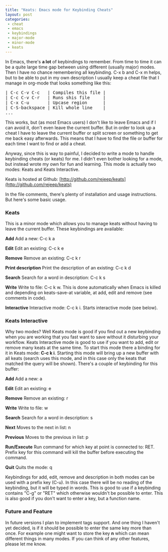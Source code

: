 ```yaml
---
title: "Keats: Emacs mode for Keybinding Cheats"
layout: post
categories:
 - cheat
 - emacs
 - keybindings
 - major-mode
 - minor-mode
 - keats
---
```


In Emacs, there's **a lot** of keybindings to remember. From time to
time it can be a quite large time gap between using different (usually
major) modes. Then I have no chance remembering all keybinding. C-x b
and C-x m helps, but to be able to put in my own description I usually
keep a cheat file that I manage in org-mode that looks something like
this:
<pre>| C-c C-v C-c   | Compiles this file |
| C-c C-v C-r   | Runs shis file     |
| C-x C-u       | Upcase region      |
| C-S-backspace | Kill whole line    |
...</pre>

This works, but (as most Emacs users) I don't like to leave Emacs and
if I can avoid it, don't even leave the current buffer. But in order
to look up a cheat I have to leave the current buffer or split screen
or something to get me back easy afterwards. This means that I have to
find the file or buffer for each time I want to find or add a cheat.

Anyway, since this is way to painful, I decided to write a mode to
handle keybinding cheats (or keats) for me. I didn't even bother
looking for a mode, but instead wrote my own for fun and
learning. This mode is actually two modes: Keats and Keats
Interactive.

Keats is hosted at Github:
[http://github.com/rejeep/keats](http://github.com/rejeep/keats)

In the file comments, there's plenty of installation and usage
instructions. But here's some basic usage.

### Keats ###
This is a minor mode which allows you to manage keats without having
to leave the current buffer. These keybindings are available:

**Add**
Add a new: C-c k a

**Edit**
Edit an existing: C-c k e

**Remove**
Remove an existing: C-c k r

**Print description**
Print the description of an existing: C-c k d

**Search**
Search for a word in description: C-c k s

**Write**
Write to file: C-c k w. This is done automatically when Emacs is
killed and depending on keats-save-at variable, at add, edit and
remove (see comments in code).

**Interactive**
Interactive mode: C-c k i. Starts interactive mode (see below).

### Keats Interactive ###
Why two modes? Well Keats mode is good if you find out a new
keybinding when you are working that you fast want to save without it
disturbing your workflow. Keats Interactive mode is good to use if you
want to add, edit or remove many keats at the same time. To start this
mode there a binding for it in Keats mode: <b>C-c k i</b>. Starting
this mode will bring up a new buffer with all keats (search uses this
mode, and in this case only the keats that matched the query will be
shown). There's a couple of keybinding for this buffer:

**Add**
Add a new: a

**Edit**
Edit an existing: e

**Remove**
Remove an existing: r

**Write**
Write to file: w

**Search**
Search for a word in description: s

**Next**
Moves to the next in list: n

**Previous**
Moves to the previous in list: p

**Run/Execute**
Run command for which key at point is connected to: RET. Prefix key
for this command will kill the buffer before executing the command.

**Quit**
Quits the mode: q

Keybindings for add, edit, remove and description in both modes can be
used with a prefix key (C-u). In this case there will be no reading of
the keybinding, but it will be typed in words. This is good to use if
a keybinding contains "C-g" or "RET" which otherwise wouldn't be
possible to enter. This is also good if you don't want to enter a key,
but a function name.

### Future and Feature ###
In future versions I plan to implement tags support. And one thing I
haven't yet decided, is if it should be possible to enter the same key
more than once. For example one might want to store the key **n** which
can mean different things in many modes. If you can think of any other
features, please let me know.
